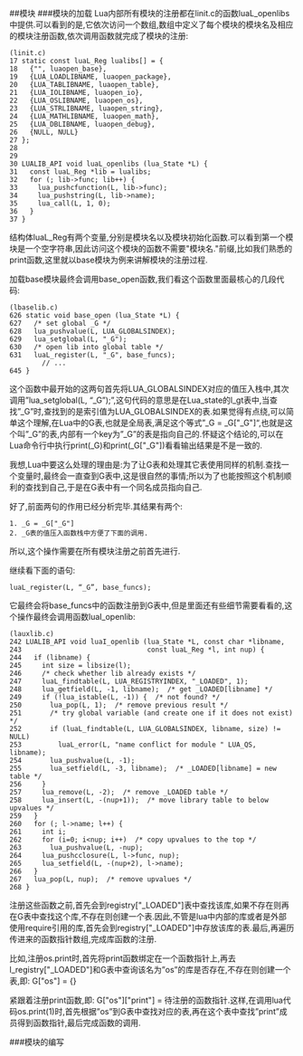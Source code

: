 ##模块
###模块的加载
Lua内部所有模块的注册都在linit.c的函数luaL_openlibs中提供.可以看到的是,它依次访问一个数组,数组中定义了每个模块的模块名及相应的模块注册函数,依次调用函数就完成了模块的注册:

	(linit.c)
	17 static const luaL_Reg lualibs[] = {  
 	18   {"", luaopen_base},
 	19   {LUA_LOADLIBNAME, luaopen_package},
 	20   {LUA_TABLIBNAME, luaopen_table},
 	21   {LUA_IOLIBNAME, luaopen_io},
 	22   {LUA_OSLIBNAME, luaopen_os},
 	23   {LUA_STRLIBNAME, luaopen_string},
 	24   {LUA_MATHLIBNAME, luaopen_math},
 	25   {LUA_DBLIBNAME, luaopen_debug},
 	26   {NULL, NULL}
 	27 };  
 	28   
 	29   
 	30 LUALIB_API void luaL_openlibs (lua_State *L) {
 	31   const luaL_Reg *lib = lualibs;
 	32   for (; lib->func; lib++) {
 	33     lua_pushcfunction(L, lib->func);
 	34     lua_pushstring(L, lib->name);
 	35     lua_call(L, 1, 0);
 	36   }
 	37 }

结构体luaL_Reg有两个变量,分别是模块名以及模块初始化函数.可以看到第一个模块是一个空字符串,因此访问这个模块的函数不需要"模块名."前缀,比如我们熟悉的print函数,这里就以base模块为例来讲解模块的注册过程.

加载base模块最终会调用base_open函数,我们看这个函数里面最核心的几段代码:

	(lbaselib.c)
	626 static void base_open (lua_State *L) {
	627   /* set global _G */
	628   lua_pushvalue(L, LUA_GLOBALSINDEX);
	629   lua_setglobal(L, "_G");
	630   /* open lib into global table */
	631   luaL_register(L, "_G", base_funcs);
			// ...
	645 }

这个函数中最开始的这两句首先将LUA_GLOBALSINDEX对应的值压入栈中,其次调用”lua_setglobal(L, “_G”);”,这句代码的意思是在Lua_state的l_gt表中,当查找”_G”时,查找到的是索引值为LUA_GLOBALSINDEX的表.如果觉得有点绕,可以简单这个理解,在Lua中的G表,也就是全局表,满足这个等式”_G = _G["_G"]“,也就是这个叫”_G”的表,内部有一个key为”_G”的表是指向自己的.怀疑这个结论的,可以在Lua命令行中执行print(_G)和print(_G["_G"])看看输出结果是不是一致的.

我想,Lua中要这么处理的理由是:为了让G表和处理其它表使用同样的机制.查找一个变量时,最终会一直查到G表中,这是很自然的事情;所以为了也能按照这个机制顺利的查找到自己,于是在G表中有一个同名成员指向自己.

好了,前面两句的作用已经分析完毕.其结果有两个:

	1. _G = _G["_G"]
	2. _G表的值压入函数栈中方便了下面的调用.

所以,这个操作需要在所有模块注册之前首先进行.

继续看下面的语句:

	luaL_register(L, “_G”, base_funcs);

它最终会将base_funcs中的函数注册到G表中,但是里面还有些细节需要看看的,这个操作最终会调用函数luaI_openlib:

	(lauxlib.c)
	242 LUALIB_API void luaI_openlib (lua_State *L, const char *libname,
	243                               const luaL_Reg *l, int nup) {
	244   if (libname) {
	245     int size = libsize(l);
	246     /* check whether lib already exists */
	247     luaL_findtable(L, LUA_REGISTRYINDEX, "_LOADED", 1);
	248     lua_getfield(L, -1, libname);  /* get _LOADED[libname] */
	249     if (!lua_istable(L, -1)) {  /* not found? */
	250       lua_pop(L, 1);  /* remove previous result */
	251       /* try global variable (and create one if it does not exist) */
	252       if (luaL_findtable(L, LUA_GLOBALSINDEX, libname, size) != NULL)
	253         luaL_error(L, "name conflict for module " LUA_QS, libname);
	254       lua_pushvalue(L, -1);
	255       lua_setfield(L, -3, libname);  /* _LOADED[libname] = new table */
	256     }
	257     lua_remove(L, -2);  /* remove _LOADED table */
	258     lua_insert(L, -(nup+1));  /* move library table to below upvalues */
	259   }
	260   for (; l->name; l++) {
	261     int i;
	262     for (i=0; i<nup; i++)  /* copy upvalues to the top */
	263       lua_pushvalue(L, -nup);
	264     lua_pushcclosure(L, l->func, nup);
	265     lua_setfield(L, -(nup+2), l->name);
	266   }
	267   lua_pop(L, nup);  /* remove upvalues */
	268 }

注册这些函数之前,首先会到registry["_LOADED"]表中查找该库,如果不存在则再在G表中查找这个库,不存在则创建一个表.因此,不管是lua中内部的库或者是外部使用require引用的库,首先会到registry["_LOADED"]中存放该库的表.最后,再遍历传进来的函数指针数组,完成库函数的注册.

比如,注册os.print时,首先将print函数绑定在一个函数指针上,再去l_registry["_LOADED"]和G表中查询该名为”os”的库是否存在,不存在则创建一个表,即:
G["os"] = {}

紧跟着注册print函数,即: G["os"]["print"] = 待注册的函数指针.这样,在调用lua代码os.print(1)时,首先根据”os”到G表中查找对应的表,再在这个表中查找”print”成员得到函数指针,最后完成函数的调用.

###模块的编写






